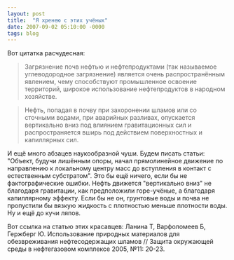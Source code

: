 ```yaml
---
layout: post
title:  "Я хренею с этих учёных"
date: 2007-09-02 05:10:00 -0000
tags: blog
---
```


Вот цитатка расчудесная:

> Загрязнение почв нефтью и нефтепродуктами (так называемое углеводородное загрязнение) является очень распространённым явлением, чему способствуют промышленное освоение территорий, широкое использование нефтепродуктов в народном хозяйстве. 

> Нефть, попадая в почву при захоронении шламов или со сточными водами, при аварийных разливах, опускается вертикально вниз под влиянием гравитационных сил и распространяется вширь под действием поверхностных и капиллярных сил.

И ещё много абзацев наукообразной чуши. Будем писать статьи: "Объект, будучи лишённым опоры, начал прямолинейное движение по направлению к локальному центру масс до вступления в контакт с естественным субстратом". Это бы ещё ничего, если бы не фактографические ошибки. Нефть движется "вертикально вниз" не благодаря гравитации, как предположили горе-учёные, а благодаря капиллярному эффекту. Если бы не он, грунтовые воды и почва не пропустили бы вязкую жидкость с плотностью меньше плотности воды. Ну и ещё до кучи ляпов.

Вот ссылка на статью этих красавцев: Ланина Т, Варфоломеев Б, Гержберг Ю. Использование природных материалов для обезвреживания нефтесодержащих шламов //  Защита окружающей среды в нефтегазовом комплексе 2005, №11: 20-23.